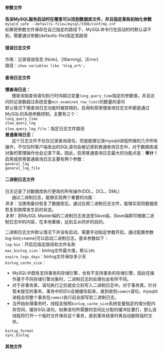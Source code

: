 #### 参数文件
__告诉MySQL服务启动时在哪里可以找到数据库文件，并且指定某些初始化参数__  
`mysqld_safe --defaults-file=/mysql/3306/conf/my.cnf`  
如果把参数文件保存在自己指定的路径下，MySQL命令行在启动的时默认读不到，需要通过参数(defaults-file)指定其路径

#### 错误日志文件
作用：记录错误信息 [Note]、[Warning]、[Error]  
路径：`show variables like '%log_er%';`

#### 查询日志文件
__慢查询日志：__  
&ensp; &ensp; 慢查询指查询语句执行时间超过变量`long_query_time`指定的参数值，并且访问的记录数超过系统变量`min_examined_row_limit`的数量的语句  
默认情况下慢查询日志功能时被禁用的，启用和禁用慢查询日志文件都是通过MySQL的系统参数控制，主要有三个：  
`long_query_time`  
`slow_query_log`  
`slow_query_log_file`：指定日志文件路径  
__普通查询日志：__  
&ensp; &ensp; 这个日志文件不仅仅记录查询语句，而是能够记录mysqld进程所做的几乎所有操作，不仅仅时客户端发出的SQL语句会被记录到普通查询日志中，对于数据库或对象的管理操作也会记录下来。因此，启用普通查询日志最大的功能点是：__审计！__ 启用或禁用普通查询日志主要有两个参数：  
`general_log`  
`general_log_file`

#### 二进制日志文件
日志记录了对数据库执行更改的所有操作(DDL，DCL，DML)  
&ensp; &ensp; 通过二进制日志，能够实现两个重要的功能：  
_恢复_：当使用备份恢复了数据库后，通过应用二进制日志文件，能够实现将数据库恢复到故障发生前的状态。  
_复制_：将MySQL Master端的二进制日志发送至Slave端，Slave端即可根据二进制日志中的内容，在本地重做，达到主从同步的目的。  

二进制日志文件默认情况下并没有启动，需要手动指定参数开启。通过配置参数log-bin[=name]可以启动二进制日志。基本参数如下：  
`log-bin`：开启后指定路径和文件名称  
`max_binlog_size`：binlog文件最大值，默认`10G`  
`expire_logs_days`：binlog文件保存多少天  
`binlog_cache_size`：  
- MySQL中既有支持事务的存储引擎，也有不支持事务的存储引擎，因此在操作基于不同存储引擎对象时，二进制日志的处理也会有所不同。
- 对于非事务表，语句执行之后就会立刻写入二进制日志中。对于事务表，针对暂未提交的事务，事务中的IDU会被缓存起来，直到收到`commit`语句，mysqld进程会将整个事务在`commit`执行前全部写到二进制日志。 
- 当开始处理事务时，线程会按照`binlog_cache_size`系统变量指定的值分配内存空间，缓存SQL语句，如果语句所需要的空间比分配的缓冲区要打，那么该线程将打开一个临时文件保存这个事务，直到事务结束时再自动删除临时文件。

`binlog_format`  
`sync_binlog`

#### 其他文件
